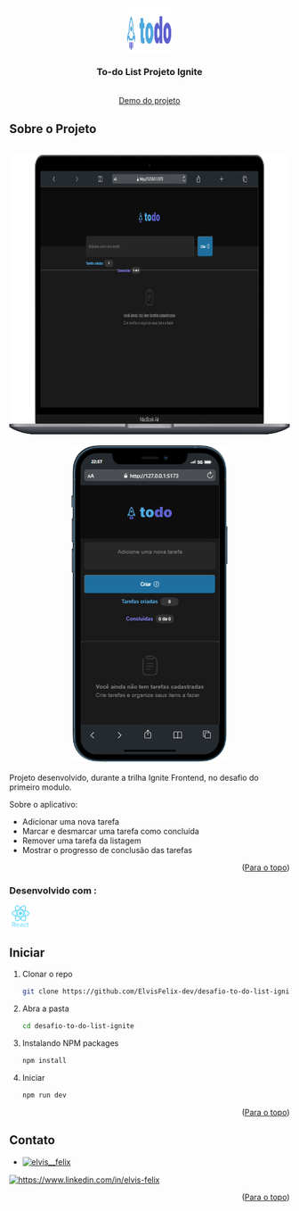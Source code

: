 <br />
<div align="center">
  <a href="https://github.com/othneildrew/Best-README-Template">
    <img src="src/assets/logo.svg" alt="Logo" width="80" height="80">
  </a>

  <h3 align="center">To-do List Projeto Ignite</h3>

  <p align="center">
    <br />
    <a href="https:/ignitetodo-list.vercel.app/dashboard">Demo do projeto</a>
  </p>
</div>



## Sobre o Projeto
<br />
<!--[![Screen Shot][product-screenshot]](/mobile.png)
[![Screen Shot][product-screenshot]](/pc.png)-->
<div align="center">
  <img src="pc.png" alt="Logo" width="873" height="501"><br />
  <br />
  <img src="mobile.png" alt="Logo" width="280" height="567">
</div>
<br />
Projeto desenvolvido, durante a trilha Ignite Frontend, no desafio do primeiro modulo.

Sobre o aplicativo:
- Adicionar uma nova tarefa
- Marcar e desmarcar uma tarefa como concluída
- Remover uma tarefa da listagem
- Mostrar o progresso de conclusão das tarefas

<p align="right">(<a href="#readme-top">Para o topo</a>)</p>



### Desenvolvido com :

<a href="https://reactjs.org/" target="_blank" rel="noreferrer"> <img src="https://raw.githubusercontent.com/devicons/devicon/master/icons/react/react-original-wordmark.svg" alt="react" width="40" height="40"/> </a>



<!-- GETTING STARTED -->
## Iniciar

1. Clonar o repo
   ```sh
   git clone https://github.com/ElvisFelix-dev/desafio-to-do-list-ignite.git
   ```
2. Abra a pasta
   ```sh
   cd desafio-to-do-list-ignite
   
3. Instalando NPM packages
   ```sh
   npm install
   ```
   
4. Iniciar 
   ```sh
   npm run dev
   ```

<p align="right">(<a href="#readme-top">Para o topo</a>)</p>




<!-- CONTACT -->
## Contato

 - <p align="left"> <a href="https://twitter.com/elvis__felix" target="blank"><img src="https://img.shields.io/twitter/follow/elvis__felix?logo=twitter&style=for-the-badge" alt="elvis__felix" /></a> </p>
<a href="https://linkedin.com/in/https://www.linkedin.com/in/elvis-felix" target="blank"><img align="center" src="https://raw.githubusercontent.com/rahuldkjain/github-profile-readme-generator/master/src/images/icons/Social/linked-in-alt.svg" alt="https://www.linkedin.com/in/elvis-felix" height="30" width="40" /></a>


<p align="right">(<a href="#readme-top">Para o topo</a>)</p>





